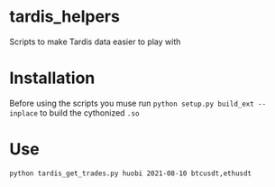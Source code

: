 # tardis_helpers
Scripts to make Tardis data easier to play with

# Installation
Before using the scripts you muse run `python setup.py build_ext --inplace` to build the cythonized `.so`

# Use
```
python tardis_get_trades.py huobi 2021-08-10 btcusdt,ethusdt
```
